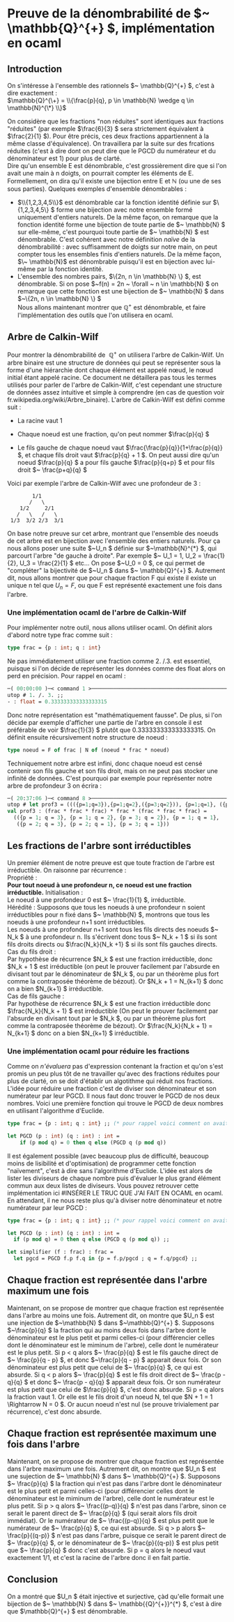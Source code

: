 # Preuve de la dénombrabilité de $~ \mathbb{Q}^{+} $, implémentation en ocaml
## Introduction
On s'intéresse à l'ensemble des rationnels $~ \mathbb{Q}^{+} $, c'est à dire exactement :  
$\mathbb{Q}^{\+} = \\{\frac{p}{q}, p \in \mathbb{N} \wedge q \in \mathbb{N}^{\*} \\}$  

On considère que les fractions "non réduites" sont identiques aux fractions "réduites" (par exemple $\frac{6}{3} $ sera strictement équivalent à $\frac{2}{1} $). Pour être précis, ces deux fractions appartiennent à la même classe d'équivalence). On travaillera par la suite sur des frcations réduites (c'est à dire dont on peut dire que le PGCD du numérateur et du dénominateur est 1) pour plus de clarté.  
Dire qu'un ensemble E est dénombrable, c'est grossièrement dire que si l'on avait une main à n doigts, on pourrait compter les éléments de E. Formellement, on dira qu'il existe une bijection entre E et $\mathbb{N}$ (ou une de ses sous parties). Quelques exemples d'ensemble dénombrables :  

+ $\\{1,2,3,4,5\\}$ est dénombrable car la fonction identité définie sur $\\{1,2,3,4,5\\} $ forme une bijection avec notre ensemble formé uniquement d'entiers naturels. De la même façon, on remarque que la fonction identité forme une bijection de toute partie de $\~ \mathbb{N} $ sur elle-même, c'est pourquoi toute partie de $\~ \mathbb{N} $ est dénombrable. C'est cohérent avec notre définition *naïve* de la dénombrabilité : avec suffisamment de doigts sur notre main, on peut compter tous les ensembles finis d'entiers naturels. De la même façon, $\~ \mathbb{N}$ est dénombrable puisqu'il est en bijection avec lui-même par la fonction identité.
+ L'ensemble des nombres pairs, $\\{2n, n \in \mathbb{N} \\} $, est dénombrable. Si on pose $\~f(n) = 2n \~ \forall \~ n \in \mathbb{N} $ on remarque que cette fonction est une bijection de $\~ \mathbb{N} $ dans $~\\{2n, n \in \mathbb{N} \\} $  
Nous allons maintenant montrer que $\mathbb{Q}^{+}$ est dénombrable, et faire l'implémentation des outils que l'on utilisera en ocaml. 

## Arbre de Calkin-Wilf

Pour montrer la dénombrabilité de $~ \mathbb{Q}^{+}$ on utilisera l'arbre de Calkin-Wilf. Un arbre binaire est une structure de données qui peut se représenter sous la forme d'une hiérarchie dont chaque élément est appelé nœud, le nœud initial étant appelé racine. Ce document ne détaillera pas tous les termes utilisés pour parler de l'arbre de Calkin-Wilf, c'est cependant une structure de données assez intuitive et simple à comprendre (en cas de question voir fr.wikipedia.org/wiki/Arbre_binaire). L'arbre de Calkin-Wilf est défini comme suit :  
+ La racine vaut 1  

+ Chaque noeud est une fraction, qu'on peut nommer $\frac{p}{q} $  

+ Le fils gauche de chaque noeud vaut $\frac{\frac{p}{q}}{1+\frac{p}{q}} $, et chaque fils droit vaut $\frac{p}{q} + 1 $. On peut aussi dire qu'un noeud $\frac{p}{q} $ a pour fils gauche $\frac{p}{q+p} $ et pour fils droit $\~ \frac{p+q}{q} $

Voici par exemple l'arbre de Calkin-Wilf avec une profondeur de 3 :
```text
        1/1
       /   \
    1/2     2/1
   /   \   /   \
 1/3  3/2 2/3  3/1
```

On base notre preuve sur cet arbre, montrant que l'ensemble des noeuds de cet arbre est en bijection avec l'ensemble des entiers naturels. Pour ça nous allons poser une suite $\~U_n $ définie sur $\~\mathbb{N}^{\*} $, qui parcourt l'arbre "de gauche à droite". Par exemple $\~ U_1 = 1, U_2 = \frac{1}{2}, U_3 = \frac{2}{1} $ etc... On pose $\~U_0 = 0 $, ce qui permet de "compléter" la bijectivité de $~U_n $ dans $\~ \mathbb{Q}^{+} $.
Autrement dit, nous allons montrer que pour chaque fraction F qui existe il existe un unique n tel que $U_n = F$, ou que F est représenté exactement une fois dans l'arbre.  

### Une implémentation ocaml de l'arbre de Calkin-Wilf
Pour implémenter notre outil, nous allons utiliser ocaml. On définit alors d'abord notre type frac comme suit :
```ocaml
type frac = {p : int; q : int} 
```
Ne pas immédiatement utiliser une fraction comme 2. /.3. est essentiel, puisque si l'on décide de représenter les données comme des float alors on perd en précision. Pour rappel en ocaml :
```ocaml
─( 00:00:00 )─< command 1 >─────────────────────────────────────────────{ counter: 0 }─
utop # 1. /. 3. ;; 
- : float = 0.333333333333333315
```
Donc notre représentation est "mathématiquement fausse". De plus, si l'on décide par exemple d'afficher une partie de l'arbre en console il est préférable de voir $\frac{1}{3} $ plutôt que 0.333333333333333315. On définit ensuite récursivement notre structure de noeud : 
```ocaml
type noeud = F of frac | N of (noeud * frac * noeud)
```
Techniquement notre arbre est infini, donc chaque noeud est censé contenir son fils gauche et son fils droit, mais on ne peut pas stocker une infinité de données. C'est pourquoi par exemple pour représenter notre arbre de profondeur 3 on écrira :
```ocaml
─( 20:37:06 )─< command 8 >─────────────────────────────────────────────{ counter: 0 }─
utop # let prof3 = ((({p=1;q=3}),{p=1;q=2},({p=3;q=2})), {p=1;q=1}, ({p=2;q=3},{p=2;q=1},{p=3;q=1})) ;; 
val prof3 : (frac * frac * frac) * frac * (frac * frac * frac) =
  (({p = 1; q = 3}, {p = 1; q = 2}, {p = 3; q = 2}), {p = 1; q = 1},
   ({p = 2; q = 3}, {p = 2; q = 1}, {p = 3; q = 1}))
```

## Les fractions de l'arbre sont irréductibles

Un premier élément de notre preuve est que toute fraction de l'arbre est irréductible. On raisonne par récurrence :  
Propriété :  
**Pour tout noeud à une profondeur n, ce noeud est une fraction irréductible.** 
Initialisation :  
Le noeud à une profondeur 0 est $\~ \frac{1}{1} $, irréductible.  
Hérédité : 
Supposons que tous les noeuds à une profondeur n soient irréductibles pour n fixé dans $\~ \mathbb{N} $, montrons que tous les noeuds à une profondeur n+1 sont irréductibles.  
Les noeuds à une profondeur n+1 sont tous les fils directs des noeuds $\~ N_k $ à une profondeur n. Ils s'écrivent donc tous $\~ N_k + 1 $ si ils sont fils droits directs ou $\frac{N_k}{N_k +1} $ si ils sont fils gauches directs.   
Cas du fils droit :  
Par hypothèse de récurrence $N_k $ est une fraction irréductible, donc $N_k + 1 $ est irréductible (on peut le prouver facilement par l'absurde en divisant tout par le dénominateur de $N_k $, ou par un théorème plus fort comme la contraposée théorème de bézout). Or $N_k + 1 = N_{k+1} $ donc on a bien $N_{k+1} $ irréductible.  
Cas de fils gauche :  
Par hypothèse de récurrence $N_k $ est une fraction irréductible donc $\frac{N_k}{N_k + 1} $ est irréductible (On peut le prouver facilement par l'absurde en divisant tout par le $N_k $, ou par un théorème plus fort comme la contraposée théorème de bézout). Or $\frac{N_k}{N_k + 1} = N_{k+1} $ donc on a bien $N_{k+1} $ irréductible.

### Une implémentation ocaml pour réduire les fractions
Comme on *n'évaluera* pas d'expression contenant la fraction et qu'on s'est promis un peu plus tôt de ne travailler qu'avec des fractions réduites pour plus de clarté, on se doit d'établir un algotithme qui réduit nos fractions. L'idée pour réduire une fraction c'est de diviser son dénominateur et son numérateur par leur PGCD. Il nous faut donc trouver le PGCD de nos deux nombres. Voici une première fonction qui trouve le PGCD de deux nombres en utilisant l'algorithme d'Euclide. 
```ocaml
type frac = {p : int; q : int} ;; (* pour rappel voici comment on avait défini nos fractions *)

let PGCD (p : int) (q : int) : int =	
	if (p mod q) = 0 then q else (PGCD q (p mod q))
```
Il est également possible (avec beaucoup plus de difficulté, beaucoup moins de lisibilité et d'optimisation) de programmer cette fonction "naïvement", c'est à dire sans l'algorithme d'Euclide. L'idée est alors de lister les diviseurs de chaque nombre puis d'évaluer le plus grand élément commun aux deux listes de diviseurs. Vous pouvez retrouver cette implémentation ici #INSÉRER LE TRUC QUE J'AI FAIT EN OCAML en ocaml. En attendant, il ne nous reste plus qu'à diviser notre dénominateur et notre numérateur par leur PGCD :  
```ocaml
type frac = {p : int; q : int} ;; (* pour rappel voici comment on avait défini nos fractions *)

let PGCD (p : int) (q : int) : int =  
  if (p mod q) = 0 then q else (PGCD q (p mod q)) ;;

let simplifier (f : frac) : frac =
  let pgcd = PGCD f.p f.q in {p = f.p/pgcd ; q = f.q/pgcd} ;;
```

## Chaque fraction est représentée dans l'arbre maximum une fois

Maintenant, on se propose de montrer que chaque fraction est représentée dans l'arbre au moins une fois. Autrement dit, on montre que $U_n $ est une injection de $\~\mathbb{N} $ dans $\~\mathbb{Q}^{+} $. Supposons $\~\frac{p}{q} $ la fraction qui au moins deux fois dans l'arbre  dont le dénominateur est le plus petit  et parmi celles-ci (pour différencier celles dont le dénominateur est le miminum de l'arbre), celle dont le numérateur est le plus petit. Si p < q alors $\~ \frac{p}{q} $ est le fils gauche direct de  $\~ \frac{p}{q - p} $, et donc $\~\frac{p}{q - p} $ apparait deux fois. Or son dénominateur est plus petit que celui de $\~ \frac{p}{q} $, ce qui est absurde. Si q < p alors $\~ \frac{p}{q} $ est le fils droit direct de $\~ \frac{p - q}{q} $  et donc $\~ \frac{p - q}{q} $ apparait deux fois. Or son numérateur est plus petit que celui de $\frac{p}{q} $, c'est donc absurde. Si p = q alors la fraction vaut 1. Or elle est le fils droit d'un noeud N, tel que $N +  1 = 1 \Rightarrow N = 0 $. Or aucun noeud n'est nul (se prouve trivialement par récurrence), c'est donc absurde.   

## Chaque fraction est représentée maximum une fois dans l'arbre

Maintenant, on se propose de montrer que chaque fraction est représentée dans l'arbre maximum une fois. Autrement dit, on montre que $U_n $ est une sujection de $\~ \mathbb{N} $ dans $\~ \mathbb{Q}^{+} $. Supposons $\~ \frac{p}{q} $ la fraction qui n'est pas dans l'arbre  dont le dénominateur est le plus petit  et parmi celles-ci (pour différencier celles dont le dénominateur est le miminum de l'arbre), celle dont le numérateur est le plus petit. Si p > q alors $\~ \frac{(p-q)}{q} $ n'est pas dans l'arbre, sinon ce serait le parent direct de $\~ \frac{p}{q} $ (qui serait alors fils droit immédiat). Or le numérateur de $\~ \frac{(p-q)}{q} $ est plus petit que le numérateur de $\~ \frac{p}{q} $, ce qui est absurde. Si q > p alors $\~ \frac{p}{(q-p)} $ n'est pas dans l'arbre, puisque ce serait le parent direct de $\~ \frac{p}{q} $, or le dénominateur de $\~ \frac{p}{(q-p)} $ est plus petit que $\~ \frac{p}{q} $ donc c'est absurde. Si p = q alors le noeud vaut exactement 1/1, et c'est la racine de l'arbre donc il en fait partie. 


## Conclusion 

On a montré que $U_n $ était injective et surjective, çàd qu'elle formait une bijection de $\~ \mathbb{N} $ dans $\~ \mathbb{{Q}^{+}}^{*} $, c'est à dire que $\mathbb{Q}^{+} $ est dénombrable.
